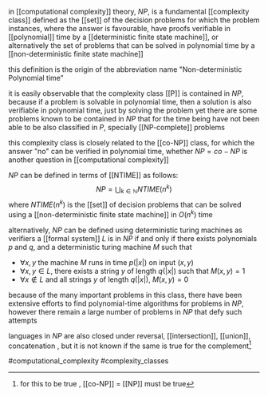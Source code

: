 in [[computational complexity]] theory, $NP$,  is a fundamental [[complexity class]] defined as the [[set]] of the decision problems for which the problem instances, where the answer is favourable, have proofs verifiable in [[polynomial]] time by a [[deterministic finite state machine]], or alternatively the set of problems that can be solved in polynomial time by a [[non-deterministic finite state machine]]

this definition is the origin of the abbreviation name "Non-deterministic Polynomial time"

it is easily observable that the complexity class [[P]] is contained in $NP$, because if a problem is solvable in polynomial time, then a solution is also verifiable in polynomial time, just by solving the problem 
yet there are some problems known to be contained in $NP$ that for the time being have not been able to be also classified in $P$, specially [[NP-complete]] problems

this complexity class is closely related to the [[co-NP]] class, for which the answer "no" can be verified in polynomial time, whether $NP = co-NP$ is another question in [[computational complexity]]

$NP$ can be defined in terms of [[NTIME]] as follows:
$$NP = \bigcup_{k\in \mathbb{N}}NTIME(n^k)$$
where $NTIME(n^k)$ is the [[set]] of decision problems that can be solved using a [[non-deterministic finite state machine]] in $O(n^k)$ time

alternatively, $NP$ can be defined using deterministic turing machines as verifiers
a [[formal system]] $L$ is in $NP$ if and only if there exists polynomials $p$ and $q$, and a deterministic turing machine $M$ such that
- $\forall x, y$ the machine $M$ runs in time $p(|x|)$ on input $(x,y)$
- $\forall x, y \in L$, there exists a string $y$ of length $q(|x|)$ such that $M(x,y)=1$
- $\forall x \notin L$ and all strings $y$ of length $q(|x|)$, $M(x,y) = 0$

because of the many important problems in this class, there have been extensive efforts to find polynomial-time algorithms for problems in $NP$, however there remain a large number of problems in $NP$ that defy such attempts

languages in $NP$ are also closed under reversal, [[intersection]], [[union]], concatenation , but it is not known if the same is true for the complement[^1]

#computational_complexity 
#complexity_classes

[^1]: for this to be true ,  [[co-NP]] = [[NP]] must be true